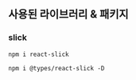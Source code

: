 ## 사용된 라이브러리 & 패키지

### slick

```shell
npm i react-slick
```

```shell
npm i @types/react-slick -D
```

